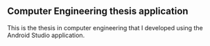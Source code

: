 Computer Engineering thesis application
--------------------------------

This is the thesis in computer engineering that I developed using the Android Studio application.
